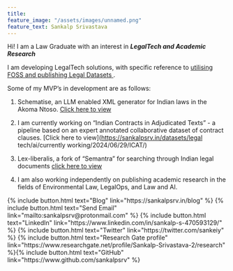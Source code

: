 ```yaml
---
title: 
feature_image: "/assets/images/unnamed.png"
feature_text: Sankalp Srivastava
---
```

<div> Hi! I am a Law Graduate with an interest in <b> <i> LegalTech and Academic Research </i> </b> </div>

I am developing LegalTech solutions, with specific reference to <u> utilising FOSS and publishing Legal Datasets </u>. 
<br>

Some of my MVP’s in development are as follows:


1. Schematise,  an LLM enabled XML generator for Indian laws in the Akoma Ntoso. [Click here to view](https://hasgeek.com/fifthelephant/open-source-ai-hackathon/sub/schematise-formerly-complianalyse-6tevdXfzxgEEynZ7P2hxX4)
   
2. I am currently working on “Indian Contracts in Adjudicated Texts” - a pipeline based on an expert annotated collaborative dataset of contract clauses. [Click here to view](https://sankalpsrv.in/datasets/legal tech/ai/currently working/2024/06/29/ICAT/)
 
3. Lex-liberalis, a fork of “Semantra” for searching through Indian legal documents [click here to view](https://lex-liberalis.onrender.com/preview)

  
4. <div> I am also  working independently on publishing academic research in the fields of Environmental Law, LegalOps, and Law and AI.</div>


<p> {% include button.html text="Blog" link="https://sankalpsrv.in/blog" %} {% include button.html text="Send Email" link="mailto:sankalpsrv@protonmail.com" %} {% include button.html text="LinkedIn" link="https://www.linkedin.com/in/sankalp-s-470593129/" %} {% include button.html text="Twitter" link="https://twitter.com/sankeiy" %} {% include button.html text="Research Gate profile" link="https://www.researchgate.net/profile/Sankalp-Srivastava-2/research" %}{% include button.html text="GitHub" link="https://www.github.com/sankalpsrv" %}  </p>
